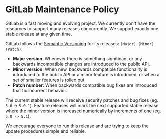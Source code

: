 # GitLab Maintenance Policy

GitLab is a fast moving and evolving project. We currently don't have the
resources to support many releases concurrently. We support exactly one stable
release at any given time.

GitLab follows the [Semantic Versioning](http://semver.org/) for its releases:
`(Major).(Minor).(Patch)`.

* **Major version**: Whenever there is something significant or any backwards
  incompatible changes are introduced to the public API.
* **Minor version**: When new, backwards compatible functionality is introduced
  to the public API or a minor feature is introduced, or when a set of smaller
  features is rolled out.
* **Patch number**: When backwards compatible bug fixes are introduced that fix
  incorrect behavior.

The current stable release will receive security patches and bug fixes
(eg. `5.0` -> `5.0.1`).  Feature releases will mark the next supported stable
release where the minor version is increased numerically by increments of one
(eg. `5.0 -> 5.1`).

We encourage everyone to run this release and are trying to keep the update
procedures simple and reliable.
